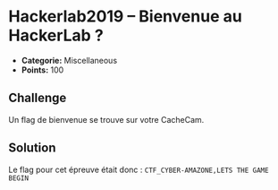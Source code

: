 # Hackerlab2019 – Bienvenue au HackerLab ?

* **Categorie:** Miscellaneous
* **Points:** 100

## Challenge
Un flag de bienvenue se trouve sur votre CacheCam.

## Solution

Le flag pour cet épreuve était donc : ```CTF_CYBER-AMAZONE,LETS THE GAME BEGIN```
